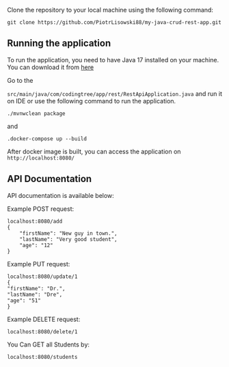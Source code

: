 Clone the repository to your local machine using the following command:
```
git clone https://github.com/PiotrLisowski88/my-java-crud-rest-app.git
```
## Running the application
To run the application, you need to have Java 17 installed on your machine.
You can download it from [here](https://www.oracle.com/java/technologies/javase-jdk11-downloads.html)

Go to the

`src/main/java/com/codingtree/app/rest/RestApiApplication.java` and run it on IDE or use the following command to run the application.
```
./mvnwclean package 
```

and 
```    
.docker-compose up --build  
```
After docker image is built, you can access the application on `http://localhost:8080/`

## API Documentation
API documentation is available below:

Example POST request:
```
localhost:8080/add
{
    "firstName": "New guy in town.",
    "lastName": "Very good student",
    "age": "12"
}
````
Example PUT request:
````
localhost:8080/update/1
{
"firstName": "Dr.",
"lastName": "Dre",
"age": "51"
}
````
Example DELETE request:
````    
localhost:8080/delete/1
````
You Can GET all Students by:
```
localhost:8080/students
```




